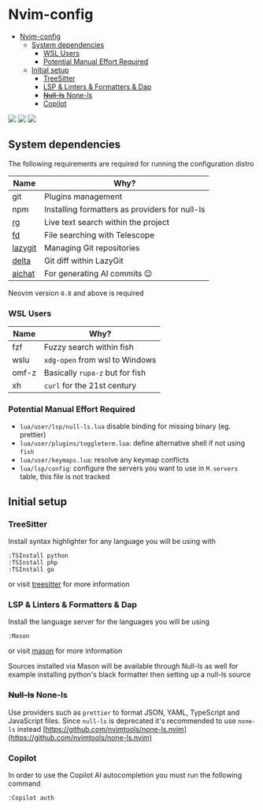 # Nvim-config

<!--toc:start-->
- [Nvim-config](#nvim-config)
  - [System dependencies](#system-dependencies)
    - [WSL Users](#wsl-users)
    - [Potential Manual Effort Required](#potential-manual-effort-required)
  - [Initial setup](#initial-setup)
    - [TreeSitter](#treesitter)
    - [LSP & Linters & Formatters & Dap](#lsp-linters-formatters-dap)
    - [~~Null-ls~~ None-ls](#null-ls-none-ls)
    - [Copilot](#copilot)
<!--toc:end-->

<a href="https://dotfyle.com/ktunprasert/nvim-config"><img src="https://dotfyle.com/ktunprasert/nvim-config/badges/plugins?style=flat" /></a>
<a href="https://dotfyle.com/ktunprasert/nvim-config"><img src="https://dotfyle.com/ktunprasert/nvim-config/badges/leaderkey?style=flat" /></a>
<a href="https://dotfyle.com/ktunprasert/nvim-config"><img src="https://dotfyle.com/ktunprasert/nvim-config/badges/plugin-manager?style=flat" /></a>

## System dependencies

The following requirements are required for running the configuration distro

| Name                                                 | Why?                                           |
| ---------------------------------------------------- | ---------------------------------------------- |
| git                                                  | Plugins management                             |
| npm                                                  | Installing formatters as providers for null-ls |
| [rg](https://github.com/BurntSushi/ripgrep)          | Live text search within the project            |
| [fd](https://github.com/sharkdp/fd)                  | File searching with Telescope                  |
| [lazygit](https://github.com/jesseduffield/lazygit/) | Managing Git repositories                      |
| [delta](https://github.com/dandavison/delta)         | Git diff within LazyGit                        |
| [aichat](https://github.com/sigoden/aichat)          | For generating AI commits 😉                   |

Neovim version `0.8` and above is required

### WSL Users

| Name  | Why?                            |
| ----- | ------------------------------- |
| fzf   | Fuzzy search within fish        |
| wslu  | `xdg-open` from wsl to Windows  |
| omf-z | Basically `rupa-z` but for fish |
| xh    | `curl` for the 21st century     |

### Potential Manual Effort Required

- `lua/user/lsp/null-ls.lua` disable binding for missing binary (eg. prettier)
- `lua/user/plugins/toggleterm.lua`: define alternative shell if not using `fish`
- `lua/user/keymaps.lua`: resolve any keymap conflicts
- `lua/lsp/config`: configure the servers you want to use in `M.servers` table, this file is not tracked

## Initial setup

### TreeSitter

Install syntax highlighter for any language you will be using with

```vim
:TSInstall python
:TSInstall php
:TSInstall go
```

or visit [treesitter](https://github.com/nvim-treesitter/nvim-treesitter/) for
more information

### LSP & Linters & Formatters & Dap

Install the language server for the languages you will be using

```vim
:Mason
```

or visit [mason](https://github.com/williamboman/mason-lspconfig.nvim) for
more information

Sources installed via Mason will be available through Null-ls as well
for example installing python's black formatter then setting up a null-ls source

### ~~Null-ls~~ None-ls

Use providers such as `prettier` to format JSON, YAML, TypeScript and JavaScript
files. Since `null-ls` is deprecated it's recommended to use `none-ls` instead [https://github.com/nvimtools/none-ls.nvim](https://github.com/nvimtools/none-ls.nvim)

### Copilot

In order to use the Copilot AI autocompletion you must run the following command

```vim
:Copilot auth
```

